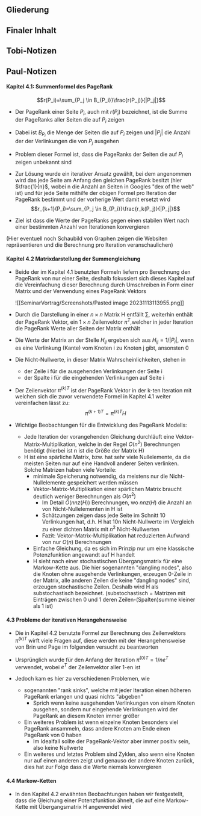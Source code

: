 ## Gliederung



## Finaler Inhalt



## Tobi-Notizen



## Paul-Notizen

#### Kapitel 4.1: Summenformel des PageRank
$$r(P_i)=\sum_{P_j \in B_{P_i}}\frac{r(P_j)}{|P_j|}$$
- Der PageRank einer Seite $P_i$, auch mit $r(P_i)$ bezeichnet, ist die Summe der PageRanks aller Seiten die auf $P_i$ zeigen 
- Dabei ist $B_{P_i}$ die Menge der Seiten die auf $P_i$ zeigen und $|P_j|$ die Anzahl der der Verlinkungen die von $P_j$ ausgehen

- Problem dieser Formel ist, dass die PageRanks der Seiten die auf $P_i$ zeigen unbekannt sind
- Zur Lösung wurde ein iterativer Ansatz gewählt, bei dem angenommen wird das jede Seite am Anfang den gleichen PageRank besitzt (hier $\frac{1}{n}$, wobei n die Anzahl an Seiten in Googles "dex of the web" ist) und für jede Seite mithilfe der obigen Formel pro Iteration der PageRank bestimmt und der vorherige Wert damit ersetzt wird
$$r_{k+1}(P_i)=\sum_{P_j \in B_{P_i}}\frac{r_k(P_j)}{|P_j|}$$
- Ziel ist dass die Werte der PageRanks gegen einen stabilen Wert nach einer bestimmten Anzahl von Iterationen konvergieren

(Hier eventuell noch Schaubild von Graphen zeigen die Websiten repräsentieren und die Berechnung pro Iteration veranschaulichen)


#### Kapitel 4.2 Matrixdarstellung der Summengleichung

- Beide der im Kapitel 4.1 benutzten Formeln liefern pro Berechnung den PageRank von nur einer Seite, deshalb fokussiert sich dieses Kapitel auf die Vereinfachung dieser Berechnung durch Umschreiben in Form einer Matrix und der Verwendung eines PageRank Vektors

	![[SeminarVortrag/Screenshots/Pasted image 20231113113955.png]]

- Durch die Darstellung in einer $n \times n$ Matrix H entfällt $\sum$, weiterhin enthält der PageRank Vektor, ein $1 \times n$  Zeilenvektor ${\pi}^T$,welcher in jeder Iteration die PageRank Werte aller Seiten der Matrix enthält
- Die Werte der Matrix an der Stelle $H_{ij}$ ergeben sich aus $H_{ij}=1/|P_i|$, wenn es eine Verlinkung (Kante) vom Knoten i zu Knoten j gibt, ansonsten 0
- Die Nicht-Nullwerte, in dieser Matrix Wahrscheinlichkeiten, stehen in
	- der Zeile i für die ausgehenden Verlinkungen der Seite i
	- der Spalte i für die eingehenden Verlinkungen auf Seite i

- Der Zeilenvektor ${\pi}^{(k)T}$ ist der PageRank Vektor in der k-ten Iteration mit welchen sich die zuvor verwendete Formel in Kapitel 4.1 weiter vereinfachen lässt zu:
$${\pi}^{(k+1)T}={\pi}^{(k)T}H$$
- Wichtige Beobachtungen für die Entwicklung des PageRank Modells:
	- Jede Iteration der vorangehenden Gleichung durchläuft eine Vektor-Matrix-Multiplikation, welche in der Regel $O(n^2)$ Berechnungen benötigt (hierbei ist n ist die Größe der Matrix H)
	- H ist eine spärliche Matrix, bzw. hat sehr viele Nullelemente, da die meisten Seiten nur auf eine Handvoll anderer Seiten verlinken. Solche Matrizen haben viele Vorteile:
		- minimale Speicherung notwendig, da meistens nur die Nicht-Nullelemente gespeichert werden müssen
		- Vektor-Matrix-Multiplikation einer spärlichen Matrix braucht deutlich weniger Berechnungen als $O(n^2)$ 
			- Im Detail $O(nnz(H))$ Berechnungen, wo $nnz(H)$ die Anzahl an von Nicht-Nullelementen in H ist
			- Schätzungen zeigen dass jede Seite im Schnitt 10 Verlinkungen hat, d.h. H hat 10n Nicht-Nullwerte im Vergleich zu einer dichten Matrix mit $n^2$ Nicht-Nullwerten
			- Fazit: Vektor-Matrix-Multiplikation hat reduzierten Aufwand von nur $O(n)$ Berechnungen
		- Einfache Gleichung, da es sich im Prinzip nur um eine klassische Potenzfunktion angewandt auf H handelt
		- H sieht nach einer stochastischen Übergangsmatrix für eine Markow-Kette aus. Die hier sogenannten "dangling nodes", also die Knoten ohne ausgehende Verlinkungen, erzeugen 0-Zeile in der Matrix, alle anderen Zeilen die keine "dangling nodes" sind, erzeugen stochastische Zeilen. Deshalb wird H als substochastisch bezeichnet. (substochastisch = Matrizen mit Einträgen zwischen 0 und 1 deren Zeilen-(Spalten)summe kleiner als 1 ist)


#### 4.3 Probleme der iterativen Herangehensweise

- Die in Kapitel 4.2 benutzte Formel zur Berechnung des Zeilenvektors ${\pi}^{(k)T}$ wirft viele Fragen auf, diese werden mit der Herangehensweise von Brin und Page im folgenden versucht zu beantworten

- Ursprünglich wurde für den Anfang der Iteration ${\pi}^{(0)T} = 1/n e^T$ verwendet, wobei $e^T$ der Zeilenvektor aller 1-en ist
- Jedoch kam es hier zu verschiedenen Problemen, wie
	- sogenannten "rank sinks", welche mit jeder Iteration einen höheren PageRank erlangen und quasi nichts "abgeben"
		- Sprich wenn keine ausgehenden Verlinkungen von einem Knoten ausgehen, sondern nur eingehende Verlinkungen wird der PageRank an diesem Knoten immer größer
	- Ein weiteres Problem ist wenn einzelne Knoten besonders viel PageRank ansammeln, dass andere Knoten am Ende einen PageRank von 0 haben
		- Im Idealfall sollte der PageRank-Vektor aber immer positiv sein, also keine Nullwerte
	- Ein weiteres und letztes Problem sind Zyklen, also wenn eine Knoten nur auf einen anderen zeigt und genauso der andere Knoten zurück, dies hat zur Folge dass die Werte niemals konvergieren


#### 4.4 Markow-Ketten

- In den Kapitel 4.2 erwähnten Beobachtungen haben wir festgestellt, dass die Gleichung einer Potenzfunktion ähnelt, die auf eine Markow-Kette mit Übergangsmatrix H angewendet wird